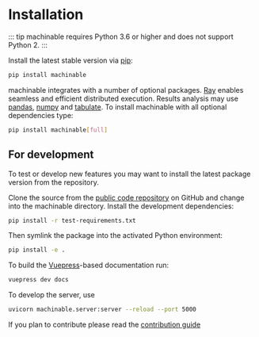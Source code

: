 # Installation

::: tip
machinable requires Python 3.6 or higher and does not support Python 2.
:::

Install the latest stable version via [pip](http://www.pip-installer.org/):

```bash
pip install machinable
```

machinable integrates with a number of optional packages. [Ray](http://pythonhosted.org/ray/) enables seamless and efficient distributed execution. Results analysis may use [pandas](https://pypi.python.org/pypi/pandas), [numpy](https://pypi.python.org/pypi/numpy) and [tabulate](https://pypi.python.org/pypi/tabulate). To install machinable with all optional dependencies type:

```bash
pip install machinable[full]
```


## For development

To test or develop new features you may want to install the latest package version from the repository.

Clone the source from the [public code repository](https://github.com/machinable-org/machinable) on GitHub and change into the machinable directory. Install the development dependencies:

```bash
pip install -r test-requirements.txt
```
Then symlink the package into the activated Python environment:
```bash
pip install -e .
```
To build the [Vuepress](https://vuepress.vuejs.org)-based documentation run:

```bash
vuepress dev docs
```

To develop the server, use
```bash
uvicorn machinable.server:server --reload --port 5000
```

If you plan to contribute please read the [contribution guide](../miscellaneous/contribution-guide.md)
